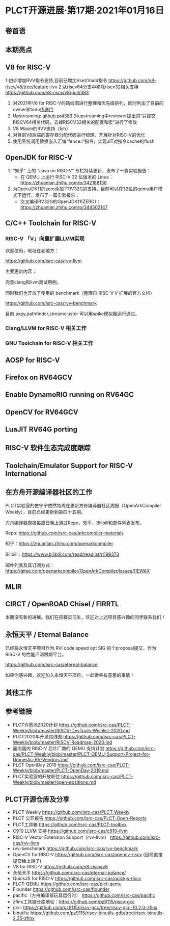# PLCT开源进展·第17期·2021年01月16日

## 卷首语

## 本期亮点


## V8 for RISC-V
1.初步增加RVV指令支持,目前已增加Vset/Vadd指令
 https://github.com/v8-riscv/v8/tree/feature-rvv
2.从riscv64分支中移除riscv32相关支持
 https://github.com/v8-riscv/v8/pull/383

1. 对2021年V8 for RISC-V的路线图进行整理和优先级排列，同时列出了目前的owner和todo[传送门](https://github.com/v8-riscv/v8/issues/366#issuecomment-756183363)
2. Upstreaming: 
   [github pr#383](https://github.com/v8-riscv/v8/pull/383) 对upstreaming中reviewer提出的“只提交RISCV64相关代码，去掉RISCV32相关的配置和宏”进行了修改
3. V8 Wasm的RVV支持（lyh）
4. 对目前V8后端的寄存器分配代码进行梳理，开展针对RISC-V的优化
5. 使用系统调用替换嵌入汇编“fence.i”指令，实现JIT对指令cache的flush

## OpenJDK for RISC-V

1. “知乎” 上的 “Java on RISC-V” 专栏持续更新，发布了一篇实验报告：
   - 在 QEMU 上运行 RISC-V 32 位版本的 Linux：https://zhuanlan.zhihu.com/p/342188138
2. 为OpenJDK11的zero添加了RV32G的支持，目前可以在32位的qemu用户模式下运行，发布了一篇实验报告：
   - 交叉编译RV32G的OpenJDK11(ZERO)：https://zhuanlan.zhihu.com/p/344502147

## C/C++ Toolchain for RISC-V

### RISC-V 「V」向量扩展LLVM实现

欢迎使用，地址在老地方：

https://github.com/isrc-cas/rvv-llvm

主要更新内容：

完善clang和llvm测试用例。

同时我们也开放了使用的 benchmark（整理自 RISC-V V 扩展的官方文档）

https://github.com/isrc-cas/rvv-benchmark

目前 axpy,pathfinder,streamcluster 可以用spike模拟器运行通过。


### Clang/LLVM for RISC-V 相关工作


### GNU Toolchain for RISC-V 相关工作

## AOSP for RISC-V


## Firefox on RV64GCV


## Enable DynamoRIO running on RV64GC


## OpenCV for RV64GCV


## LuaJIT RV64G porting


## RISC-V 软件生态完成度跟踪


## Toolchain/Emulator Support for RISC-V International

## 在方舟开源编译器社区的工作

PLCT实验室的史宁宁依然每周在更新方舟编译器社区周报（OpenArkCompiler Weekly），目前已经更新到第四十五期。

方舟编译器周报每周日晚上通过Repo、知乎、Bilibili和邮件列表发布。

  Repo: https://github.com/isrc-cas/arkcompiler-materials

  知乎：https://zhuanlan.zhihu.com/openarkcompiler

  Bilibili：https://www.bilibili.com/read/readlist/rl199373

  邮件列表及其订阅方式：https://gitee.com/openarkcompiler/OpenArkCompiler/issues/I1EWAX

## MLIR


## CIRCT / OpenROAD Chisel / FIRRTL

本期没有新的进展。我们在招募实习生，欢迎对上述项目感兴趣的同学联系我们！

## 永恒天平 / Eternal Balance

已经将永恒天平项目作为 RVI code speed opt SIG 的个proposal提交，作为 RISC-V 的性能评测跟踪平台。

https://github.com/isrc-cas/eternal-balance

如果你感兴趣，欢迎加入永恒天平项目，一起做些有意思的事情！

## 其他工作


## 参考链接

- PLCT许愿池2020计划 https://github.com/isrc-cas/PLCT-Weekly/blob/master/RISCV-DevTools-Wishlist-2020.md
- PLCT2020年开源路线图 https://github.com/isrc-cas/PLCT-Weekly/blob/master/RISCV-Roadmap-2020.md
- 面向国内 RISC-V 芯片厂商的 QEMU 支持计划 https://github.com/isrc-cas/PLCT-Weekly/blob/master/PLCT-QEMU-Support-Project-for-Domestic-RV-Vendors.md
- PLCT OpenDay 2019 https://github.com/isrc-cas/PLCT-Weekly/blob/master/PLCT-OpenDay-2019.md
- PLCT实验室的开放职位 https://github.com/isrc-cas/PLCT-Weekly/blob/master/open-positions.md

## PLCT开源仓库及分享

- PLCT Weekly https://github.com/isrc-cas/PLCT-Weekly
- PLCT 公开报告 https://github.com/isrc-cas/PLCT-Open-Reports
- PLCT工具箱 https://github.com/isrc-cas/PLCT-toolbox
- C910 LLVM 支持 https://github.com/isrc-cas/c910-llvm
- RISC-V Vector Extension Support（rvv-llvm） https://github.com/isrc-cas/rvv-llvm
- rvv-benchmark https://github.com/isrc-cas/rvv-benchmark
- OpenCV for RISC-V https://github.com/isrc-cas/opencv-riscv (目前直接提交给上游了)
- V8 for RISC-V https://github.com/v8-riscv/v8
- 永恒天平 https://github.com/isrc-cas/eternal-balance/
- QuickJS for RISC-V https://github.com/isrc-cas/quickjs-riscv
- PLCT-QEMU https://github.com/isrc-cas/plct-qemu
- Flounder https://github.com/isrc-cas/flounder
- pacific（方舟编译器玩具运行时） https://github.com/isrc-cas/pacific
- zfinx工具链仓库地址：https://github.com/pz9115/riscv-gcc
- gcc: https://github.com/pz9115/riscv-gcc/tree/riscv-gcc-10.2.0-zfinx
- binutils: https://github.com/pz9115/riscv-binutils-gdb/tree/riscv-binutils-2.35-zfinx
